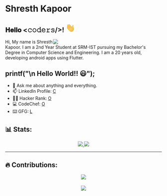 # Shresth Kapoor

<h2> 𝐇𝐞𝐥𝐥𝐨 <𝚌𝚘𝚍𝚎𝚛𝚜/>! <img src="https://raw.githubusercontent.com/ABSphreak/ABSphreak/master/gifs/Hi.gif" width="30px"></h2>

<img align='right' src='https://i2.wp.com/allhtaccess.info/wp-content/uploads/2018/03/programming.gif?fit=1281%2C716&ssl=1' width='350"'>

Hi, My name is Shresth Kapoor. I am a 2nd Year Student at SRM-IST pursuing my Bachelor's Degree in Computer Science and Engineering. I am a 20 years old, developing android apps using Flutter.

## printf("\n Hello World!! 😃");
- 💬 Ask me about anything and everything.
- 📫 LinkedIn Profile: [C](https://www.linkedin.com/in/shresth-kapoor-7skp/)
- 👨‍💻 Hacker Rank: [O](https://www.hackerrank.com/RA1911003010220)
- 💻 CodeChef: [O](https://www.codechef.com/users/shresthkapoor7)
- ⌨️ GFG: [L](https://auth.geeksforgeeks.org/user/shresthkapoor7/profile)





## 📊 Stats:

<p align="center">
  <a href="https://github.com/anuraghazra/github-readme-stats">
    <img src="https://github-readme-stats.vercel.app/api?username=shresthkapoor7&show_icons=true&theme=vision-friendly-dark&background=0d1117" height="165">
  </a>
  <a href="https://github.com/anuraghazra/github-readme-stats">
    <img src="https://github-readme-stats.vercel.app/api/top-langs/?username=shresthkapoor7&layout=compact&theme=vision-friendly-dark&background=0d1117"  height="165">
  </a>
  <br>
</p>

  ---

## 🔥 Contributions:

<p align="center">
  <a href="https://git.io/streak-stats">
    <img src="http://github-readme-streak-stats.herokuapp.com?user=PrSi007&theme=vision-friendly-dark">
  </a>
  <br>
  <br>
  <a href="https://github.com/Ashutosh00710/github-readme-activity-graph">
    <img src="https://activity-graph.herokuapp.com/graph?username=shresthkapoor7&theme=react-dark">
  </a>
</p>

